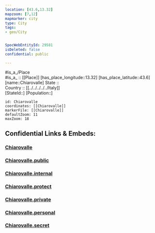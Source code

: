 ```yaml
---
location: [43.6,13.32] 
mapzoom: [7,12] 
mapmarker: city 
type: City
tags:
- geo/City


SpocWebEntityId: 29581
isDeleted: false
confidential: public

---
```

#is_a_/Place  
#is_a_ :: [[Place]] 
[has_place_longitude::13.32] 
[has_place_latitude::43.6] 
[name::Chiarovalle] 
State ::  
Country :: [[../../../../../Italy]]  
[StateId::] 
[Population::] 



```leaflet
id: Chiarovalle
coordinates: [[Chiarovalle]] 
markerFile: [[Chiarovalle]] 
defaultZoom: 11 
maxZoom: 18
```


## Confidential Links & Embeds: 

### [Chiarovalle](/_Standards/Earth/Continent/Europe/Europe~South/Italy/regions~Italy/Marche/Ancona.Province/City/Chiarovalle.md) 

### [Chiarovalle.public](/_public/Earth/Continent/Europe/Europe~South/Italy/regions~Italy/Marche/Ancona.Province/City/Chiarovalle.public.md) 

### [Chiarovalle.internal](/_internal/Earth/Continent/Europe/Europe~South/Italy/regions~Italy/Marche/Ancona.Province/City/Chiarovalle.internal.md) 

### [Chiarovalle.protect](/_protect/Earth/Continent/Europe/Europe~South/Italy/regions~Italy/Marche/Ancona.Province/City/Chiarovalle.protect.md) 

### [Chiarovalle.private](/_private/Earth/Continent/Europe/Europe~South/Italy/regions~Italy/Marche/Ancona.Province/City/Chiarovalle.private.md) 

### [Chiarovalle.personal](/_personal/Earth/Continent/Europe/Europe~South/Italy/regions~Italy/Marche/Ancona.Province/City/Chiarovalle.personal.md) 

### [Chiarovalle.secret](/_secret/Earth/Continent/Europe/Europe~South/Italy/regions~Italy/Marche/Ancona.Province/City/Chiarovalle.secret.md)

